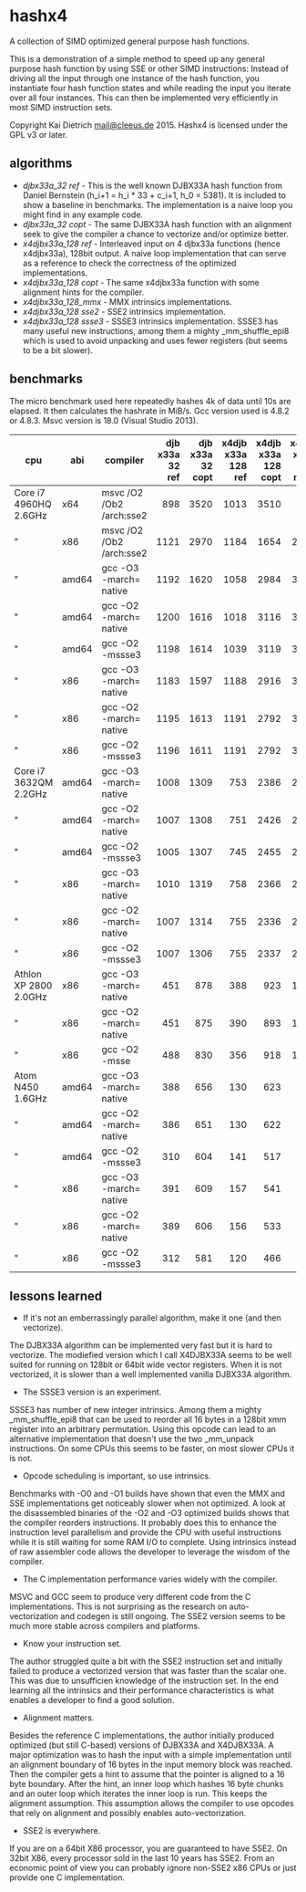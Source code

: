 hashx4
======

A collection of SIMD optimized general purpose hash functions.

This is a demonstration of a simple method to speed up any general
purpose hash function by using SSE or other SIMD instructions:
Instead of driving all the input through
one instance of the hash function, you instantiate four hash
function states and while reading the input you iterate over
all four instances. This can then be implemented very efficiently
in most SIMD instruction sets.

Copyright Kai Dietrich <mail@cleeus.de> 2015.
Hashx4 is licensed under the GPL v3 or later.


algorithms
----------

* *djbx33a\_32 ref* - This is the well known DJBX33A hash function from Daniel Bernstein (h\_i+1 = h\_i * 33 + c\_i+1, h\_0 = 5381).
	It is included to show a baseline in benchmarks. The implementation is a naive loop you might find in any example code.
* *djbx33a\_32 copt* - The same DJBX33A hash function with an alignment seek
	to give the compiler a chance to vectorize and/or optimize better.
* *x4djbx33a\_128 ref* - Interleaved input on 4 djbx33a functions (hence x4djbx33a), 128bit output.
	A naive loop implementation that can serve as
	a reference to check the correctness of the optimized implementations.
* *x4djbx33a\_128 copt* - The same x4djbx33a function with some alignment hints for the compiler.
* *x4djbx33a\_128_mmx* - MMX intrinsics implementations.
* *x4djbx33a\_128 sse2* - SSE2 intrinsics implementation.
* *x4djbx33a\_128 ssse3* - SSSE3 intrinsics implementation. SSSE3 has many useful new instructions, among them a mighty \_mm\_shuffle\_epi8
	which is used to avoid unpacking and uses fewer registers (but seems to be a bit slower).

benchmarks
----------

The micro benchmark used here repeatedly hashes 4k of data until 10s are elapsed.
It then calculates the hashrate in MiB/s.
Gcc version used is 4.8.2 or 4.8.3.
Msvc version is 18.0 (Visual Studio 2013).

| cpu | abi | compiler | djb x33a 32 ref | djb x33a 32 copt | x4djb x33a 128 ref | x4djb x33a 128 copt | x4djb x33a 128 mmx | x4djb x33a 128 sse2 | x4djb x33a 128 ssse3 |
|-----------------------|-------|---------------------------|-----:|-----:|-----:|-----:|-----:|-----:|-----:|
| Core i7 4960HQ 2.6GHz | x64   | msvc /O2 /Ob2 /arch:sse2  |  898 | 3520 | 1013 | 3510 |    - | 6820 | 6680 |
| "                     | x86   | msvc /O2 /Ob2 /arch:sse2  | 1121 | 2970 | 1184 | 1654 | 2200 | 6770 | 6610 |
| "                     | amd64 | gcc -O3 -march= native    | 1192 | 1620 | 1058 | 2984 | 3534 | 6802 | 6683 |
| "                     | amd64 | gcc -O2 -march= native    | 1200 | 1616 | 1018 | 3116 | 3492 | 6707 | 6598 |
| "                     | amd64 | gcc -O2 -mssse3           | 1198 | 1614 | 1039 | 3119 | 3484 | 6196 | 6658 |
| "                     | x86   | gcc -O3 -march= native    | 1183 | 1597 | 1188 | 2916 | 3549 | 6524 | 6461 |
| "                     | x86   | gcc -O2 -march= native    | 1195 | 1613 | 1191 | 2792 | 3511 | 6486 | 6377 |
| "                     | x86   | gcc -O2 -mssse3           | 1196 | 1611 | 1191 | 2792 | 3521 | 6520 | 5862 |
| Core i7 3632QM 2.2GHz | amd64 | gcc -O3 -march= native    | 1008 | 1309 |  753 | 2386 | 2805 | 5806 | 5084 |
| "                     | amd64 | gcc -O2 -march= native    | 1007 | 1308 |  751 | 2426 | 2775 | 5648 | 4981 |
| "                     | amd64 | gcc -O2 -mssse3           | 1005 | 1307 |  745 | 2455 | 2721 | 5570 | 5071 |
| "                     | x86   | gcc -O3 -march= native    | 1010 | 1319 |  758 | 2366 | 2813 | 5642 | 4978 |
| "                     | x86   | gcc -O2 -march= native    | 1007 | 1314 |  755 | 2336 | 2778 | 5527 | 4875 |
| "                     | x86   | gcc -O2 -mssse3           | 1007 | 1306 |  755 | 2337 | 2805 | 5479 | 4943 |
| Athlon XP 2800 2.0GHz | x86   | gcc -O3 -march= native    |  451 |  878 |  388 |  923 | 1264 |    - |    - |
| "                     | x86   | gcc -O2 -march= native    |  451 |  875 |  390 |  893 | 1256 |    - |    - |
| "                     | x86   | gcc -O2 -msse             |  488 |  830 |  356 |  918 | 1253 |    - |    - |
| Atom N450 1.6GHz      | amd64 | gcc -O3 -march= native    |  388 |  656 |  130 |  623 |  743 | 1453 | 1075 |
| "                     | amd64 | gcc -O2 -march= native    |  386 |  651 |  130 |  622 |  728 | 1385 |  919 |
| "                     | amd64 | gcc -O2 -mssse3           |  310 |  604 |  141 |  517 |  657 | 1143 |  931 |
| "                     | x86   | gcc -O3 -march= native    |  391 |  609 |  157 |  541 |  809 | 1423 |  913 |
| "                     | x86   | gcc -O2 -march= native    |  389 |  606 |  156 |  533 |  790 | 1366 |  883 |
| "                     | x86   | gcc -O2 -mssse3           |  312 |  581 |  120 |  466 |  605 | 1085 |  894 |


lessons learned
---------------
* If it's not an emberrassingly parallel algorithm, make it one (and then vectorize).

The DJBX33A algorithm can be implemented very fast but it is hard to vectorize.
The modiefied version which I call X4DJBX33A seems to be well suited for running
on 128bit or 64bit wide vector registers.
When it is not vectorized, it is slower than a well implemented vanilla DJBX33A algorithm.

* The SSSE3 version is an experiment.

SSSE3 has number of new integer intrinsics. Among them a mighty \_mm\_shuffle\_epi8
that can be used to reorder all 16 bytes in a 128bit xmm register into an arbitrary permutation.
Using this opcode can lead to an alternative implementation that doesn't use the two \_mm\_unpack
instructions. On some CPUs this seems to be faster, on most slower CPUs it is not.

* Opcode scheduling is important, so use intrinsics.

Benchmarks with -O0 and -O1 builds have shown that even the MMX and SSE implementations
get noticeably slower when not optimized. A look at the disassembled binaries of the
-O2 and -O3 optimized builds shows that the compiler reorders instructions.
It probably does this to enhance the instruction level parallelism and provide the CPU
with useful instructions while it is still waiting for some RAM I/O to complete.
Using intrinsics instead of raw assembler code allows the developer to leverage the
wisdom of the compiler.

* The C implementation performance varies widely with the compiler.

MSVC and GCC seem to produce very different code from the C implementations.
This is not surprising as the research on auto-vectorization and codegen
is still ongoing.
The SSE2 version seems to be much more stable across compilers and platforms.

* Know your instruction set.

The author struggled quite a bit with the SSE2 instruction set and initially
failed to produce a vectorized version that was faster than the scalar one.
This was due to unsufficien knowledge of the instruction set. In the end
learning all the intrinsics and their performance characteristics is what
enables a developer to find a good solution.

* Alignment matters.

Besides the reference C implementations, the author initially produced optimized
(but still C-based) versions of DJBX33A and X4DJBX33A.
A major optimization was to hash the input with a simple implementation until an
alignment boundary of 16 bytes in the input memory block was reached.
Then the compiler gets a hint to assume that the pointer is aligned to a 16 byte boundary.
After the hint, an inner loop which hashes 16 byte chunks and an outer loop which iterates
the inner loop is run. This keeps the alignment assumption.
This assumption allows the compiler to use opcodes that rely on alignment and possibly
enables auto-vectorization.

* SSE2 is everywhere.

If you are on a 64bit X86 processor, you are guaranteed to have SSE2.
On 32bit X86, every processor sold in the last 10 years has SSE2.
From an economic point of view you can probably ignore non-SSE2 x86 CPUs or
just provide one C implementation.


